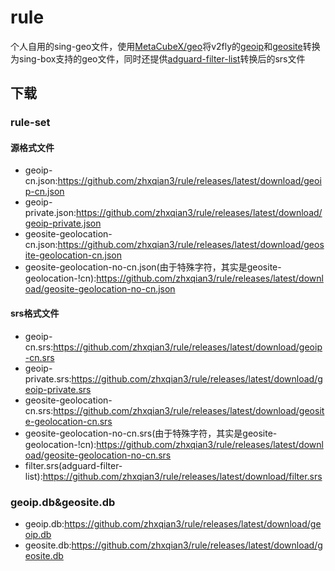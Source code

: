 # rule
个人自用的sing-geo文件，使用[MetaCubeX/geo](https://github.com/MetaCubeX/geo)将v2fly的[geoip](https://github.com/v2fly/geoip)和[geosite](https://github.com/v2fly/domain-list-community)转换为sing-box支持的geo文件，同时还提供[adguard-filter-list](https://github.com/ppfeufer/adguard-filter-list)转换后的srs文件

## 下载

### rule-set

#### 源格式文件
- geoip-cn.json:https://github.com/zhxqian3/rule/releases/latest/download/geoip-cn.json
- geoip-private.json:https://github.com/zhxqian3/rule/releases/latest/download/geoip-private.json
- geosite-geolocation-cn.json:https://github.com/zhxqian3/rule/releases/latest/download/geosite-geolocation-cn.json
- geosite-geolocation-no-cn.json(由于特殊字符，其实是geosite-geolocation-!cn):https://github.com/zhxqian3/rule/releases/latest/download/geosite-geolocation-no-cn.json

#### srs格式文件
- geoip-cn.srs:https://github.com/zhxqian3/rule/releases/latest/download/geoip-cn.srs
- geoip-private.srs:https://github.com/zhxqian3/rule/releases/latest/download/geoip-private.srs
- geosite-geolocation-cn.srs:https://github.com/zhxqian3/rule/releases/latest/download/geosite-geolocation-cn.srs
- geosite-geolocation-no-cn.srs(由于特殊字符，其实是geosite-geolocation-!cn):https://github.com/zhxqian3/rule/releases/latest/download/geosite-geolocation-no-cn.srs
- filter.srs(adguard-filter-list):https://github.com/zhxqian3/rule/releases/latest/download/filter.srs

### geoip.db&geosite.db
- geoip.db:https://github.com/zhxqian3/rule/releases/latest/download/geoip.db
- geosite.db:https://github.com/zhxqian3/rule/releases/latest/download/geosite.db
